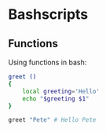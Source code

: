 # Bashscripts

## Functions

Using functions in bash:

```bash
greet ()
{
	local greeting='Hello'
	echo "$greeting $1"
}

greet "Pete" # Hello Pete
```